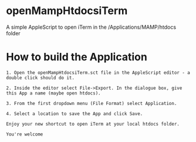 openMampHtdocsiTerm
===================

A simple AppleScript to open iTerm in the /Applications/MAMP/htdocs folder

How to build the Application
=====================================
	1. Open the openMampHtdocsiTerm.sct file in the AppleScript editor - a double click should do it.

	2. Inside the editor select File->Export. In the dialogue box, give this App a name (maybe open htdocs). 

	3. From the first dropdown menu (File Format) select Application. 

	4. Select a location to save the App and click Save.

	Enjoy your new shortcut to open iTerm at your local htdocs folder.

	You're welcome